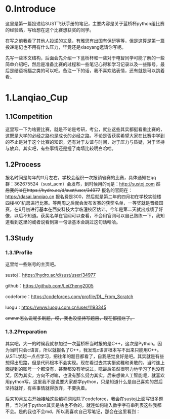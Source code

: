 # 0.Introduce

这里是第一篇投递给SUST飞跃手册的笔记，主要内容是关于蓝桥杯python组比赛的经验贴，写给想在这个比赛想获奖的同学。

在写之前我看了其他人投递的文章，有雅思有出国有保研等等，但是这算是第一篇投递笔记也不用有什么压力，毕竟还是xiaoyang邀请你写呢。

先写一些本文结构，后面会先介绍一下蓝桥杯和一些对于电智同学可能了解的一些简单介绍吧，然后是准备比赛的过程和一些笔记心得和学习记录以及一些账号，最后是结语祝福之类的可以吧。备注一下的话，我不喜欢贴表情，还有就是可以跳着看。

# 1.Lanqiao_Cup

## 1.1Competition

这里写一下为啥要比赛，就是不论是考研，考公，就业这些其实都挺看重比赛的，这既是大学的必经之路也是成长的必经之路。不论是否获奖希望大家在比赛中学到的不止是对于这个比赛的知识，还有对于友谊与时间，对于压力与质疑，对于坚持与放弃。其实吧，有些事情还是撞了南墙比较明白哈哈。

## 1.2Process

报名时间是每年的11月左右，学校会组织一次报销省赛的比赛，具体通知在qq群：362675524（sust_acm）会发布，到时候用的oj是：http://sustoj.com ~~然后我的id在https://hydro.ac/d/sust/user/34977~~ 报名的官网在：https://dasai.lanqiao.cn 报名费是300，然后就是第二年的四月初在学校实验楼四楼401机房进行比赛。等两周之后就会发布省赛的获奖名单，一等奖就是晋级国赛，在6月初进行基本在西安科技大学临潼校区估计。今年是第二天就出成绩了好像，以后不知道。获奖名单在官网可以查看，不会用官网可以自己熟练一下，我知道看到这里的或者说看到第一句话基本会跳过这句话哈哈。

## 1.3Study

### 1.3.1Profile

这里给一些账号的主页吧。

sustoj：https://hydro.ac/d/sust/user/34977

github：https://github.com/LeiZheng2005

codeforce：https://codeforces.com/profile/DL_From_Scratch

luogu：https://www.luogu.com.cn/user/1193345

~~emmm怎么说呢多刷题，哎，我也没坚持写题目，现在都摆烂了。~~

### 1.3.2Preparation

其实吧，大一的时候我就参加过一次蓝桥杯当时报的是C++，这次是Python。因为当时只会c语言，所以就报名了C++，我发现c语言根本写不出来只能用C++。从STL学起一点点学习，把往年的题目都看了，自我感觉良好是吧。其实就是有些想得出思路，但是代码根本不会实现。现在看过去其实挺幼稚和勇敢的。当时连上面提到的账号一个都没有，甚至都没有听说过，嗯最后虽然很努力地学习了也没有奖，因为其实，方向不对嘛，也没有那么努力其实。后来想做人工智能呢，就喜欢用python写，这里我不是说要大家都学python，只是知道什么是自己喜欢的然后坚持就好，有些事情就得放弃，不要执着。

后来10月左右开始接触这些编程网站除了codeforce，我会在sustoj上面写很多题目，当时对于python其实是啥也不会的，就连如何输入数字字符串列表这些我都不会。是的我也不会md，所以我喜欢自己写笔记，那会在这里看到：